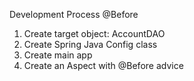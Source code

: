 Development Process
@Before
1. Create target object: AccountDAO
2. Create Spring Java Config class
3. Create main app
4. Create an Aspect with @Before advice
